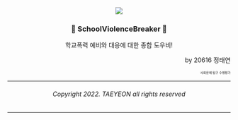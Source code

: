 <div align=center>
<image src="https://github.com/error0918/SchoolViolenceBreaker/blob/master/app/src/main/res/mipmap-xxxhdpi/ic_launcher_round.png?raw=true"/>
  
### 🚨 SchoolViolenceBreaker 🚨
학교폭력 예비와 대응에 대한 종합 도우비!

</div>


  
<div align=right>

by 20616 정태연

<span style="font-size: 50%;">

사회문제 탐구 수행평가

</div>

</div>

---

<div align=center>

###### Copyright 2022. TAEYEON all rights reserved

</div>

---



